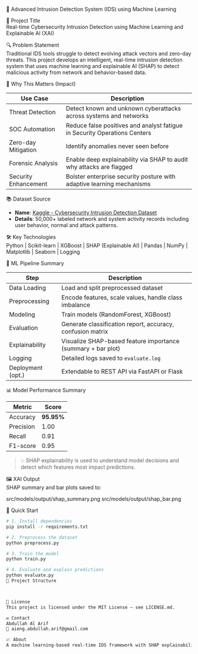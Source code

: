 🚀 Advanced Intrusion Detection System (IDS) using Machine Learning

📌 Project Title  
Real-time Cybersecurity Intrusion Detection using Machine Learning and Explainable AI (XAI)

🔍 Problem Statement  
Traditional IDS tools struggle to detect evolving attack vectors and zero-day threats. This project develops an intelligent, real-time intrusion detection system that uses machine learning and explainable AI (SHAP) to detect malicious activity from network and behavior-based data.

🌟 Why This Matters (Impact)

| Use Case              | Description                                                                 |
|----------------------|-----------------------------------------------------------------------------|
| Threat Detection      | Detect known and unknown cyberattacks across systems and networks          |
| SOC Automation        | Reduce false positives and analyst fatigue in Security Operations Centers  |
| Zero-day Mitigation   | Identify anomalies never seen before                                        |
| Forensic Analysis     | Enable deep explainability via SHAP to audit why attacks are flagged       |
| Security Enhancement  | Bolster enterprise security posture with adaptive learning mechanisms      |

📚 Dataset Source  
- **Name**: [Kaggle - Cybersecurity Intrusion Detection Dataset](https://www.kaggle.com/datasets/dnkumars/cybersecurity-intrusion-detection-dataset)  
- **Details**: 50,000+ labeled network and system activity records including user behavior, normal and attack patterns.

🛠️ Key Technologies  
Python | Scikit-learn | XGBoost | SHAP (Explainable AI) | Pandas | NumPy | Matplotlib | Seaborn | Logging

🧰 ML Pipeline Summary

| Step               | Description                                                             |
|--------------------|-------------------------------------------------------------------------|
| Data Loading       | Load and split preprocessed dataset                                     |
| Preprocessing      | Encode features, scale values, handle class imbalance                   |
| Modeling           | Train models (RandomForest, XGBoost)                                    |
| Evaluation         | Generate classification report, accuracy, confusion matrix              |
| Explainability     | Visualize SHAP-based feature importance (summary + bar plot)             |
| Logging            | Detailed logs saved to `evaluate.log`                                   |
| Deployment (opt.)  | Extendable to REST API via FastAPI or Flask                             |

📊 Model Performance Summary

| Metric      | Score     |
|-------------|-----------|
| Accuracy    | **95.95%**|
| Precision   | 1.00      |
| Recall      | 0.91      |
| F1-score    | 0.95      |

> 💡 SHAP explainability is used to understand model decisions and detect which features most impact predictions.

🖼️ XAI Output  
SHAP summary and bar plots saved to:

src/models/output/shap_summary.png
src/models/output/shap_bar.png



🚀 Quick Start

```bash
# 1. Install dependencies
pip install -r requirements.txt

# 2. Preprocess the dataset
python preprocess.py

# 3. Train the model
python train.py

# 4. Evaluate and explain predictions
python evaluate.py
📂 Project Structure



📄 License
This project is licensed under the MIT License – see LICENSE.md.

✉️ Contact
Abdullah Al Arif
📧 aieng.abdullah.arif@gmail.com

📈 About
A machine learning-based real-time IDS framework with SHAP explainability for improved cybersecurity threat detection, designed to integrate easily into modern security infrastructure.


